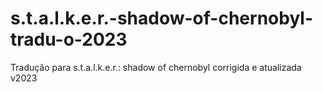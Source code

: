 # s.t.a.l.k.e.r.-shadow-of-chernobyl-tradu-o-2023
Tradução para s.t.a.l.k.e.r.: shadow of chernobyl corrigida e atualizada v2023
